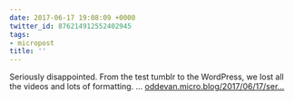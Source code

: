 ```yaml
---
date: 2017-06-17 19:08:09 +0000
twitter_id: 876214912552402945
tags:
- micropost
title: ''
---
```


Seriously disappointed. From the test tumblr to the WordPress, we lost all the videos and lots of formatting. ... [oddevan.micro.blog/2017/06/17/ser…](http://oddevan.micro.blog/2017/06/17/seriously-disappointed-from.html)
